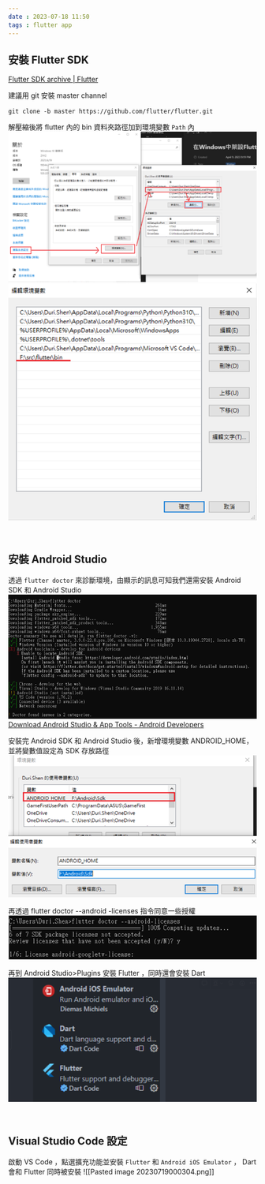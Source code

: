 ```yaml
---
date : 2023-07-18 11:50
tags : flutter app
---
```


## 安裝 Flutter SDK

[Flutter SDK archive | Flutter](https://docs.flutter.dev/release/archive?tab=windows#windows)

建議用 git 安裝 master channel
```
git clone -b master https://github.com/flutter/flutter.git
```

解壓縮後將 flutter 內的 bin 資料夾路徑加到環境變數 `Path` 內
![Pasted image 20230718235838](https://raw.githubusercontent.com/agin0634/DuriShen_DevNote/main/Archives/Images/Pasted%20image%2020230718235838.png?token=AGFDTPZPFHKLRHLIJKTGNQTEXF336)
![Pasted image 2023071823585f4](https://raw.githubusercontent.com/agin0634/DuriShen_DevNote/main/Archives/Images/Pasted%20image%202023071823585f4.png?token=AGFDTP53DM55EY52EUBC5DLEXF4JM)

<br>

## 安裝 Android Studio

透過 `flutter doctor` 來診斷環境，由顯示的訊息可知我們還需安裝 Android SDK 和 Android Studio
![Pasted image 20230719000020](https://raw.githubusercontent.com/agin0634/DuriShen_DevNote/main/Archives/Images/Pasted%20image%2020230719000020.png?token=AGFDTP2DYTMKBP52RWUD5U3EXF4KW)
[Download Android Studio & App Tools - Android Developers](https://developer.android.com/studio?gclid=Cj0KCQiAjJOQBhCkARIsAEKMtO3zEhdK4_I0CEZic3UH4dl-9gVXuHFR9dCl3TOHKjmv3xWLU3UxfhYaApfAEALw_wcB&gclsrc=aw.ds)

安裝完 Android SDK 和 Android Studio 後，新增環境變數 ANDROID_HOME，並將變數值設定為 SDK 存放路徑
![Pasted image 20230719000127](https://raw.githubusercontent.com/agin0634/DuriShen_DevNote/main/Archives/Images/Pasted%20image%2020230719000127.png?token=AGFDTP7IAXD5TBV34HJ5BX3EXF4L2)

再透過 flutter doctor --android -licenses 指令同意一些授權
![Pasted image 20230719000152](https://raw.githubusercontent.com/agin0634/DuriShen_DevNote/main/Archives/Images/Pasted%20image%2020230719000152.png?token=AGFDTP3AJOTO5646YYYGMNDEXF4NA)

再到 Android Studio>Plugins 安裝 Flutter ，同時還會安裝 Dart
![Pasted image 2023071900030d4](https://raw.githubusercontent.com/agin0634/DuriShen_DevNote/main/Archives/Images/Pasted%20image%202023071900030d4.png?token=AGFDTP7NMIQC5MMESE6OR5TEXF4O4)

<br>

## Visual Studio Code 設定
啟動 VS Code ，點選擴充功能並安裝 `Flutter` 和 `Android iOS Emulator` ， Dart 會和 Flutter 同時被安裝
![[Pasted image 20230719000304.png]]